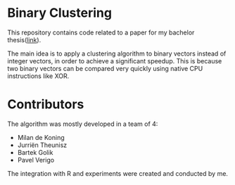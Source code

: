 # Binary Clustering

This repository contains code related to a paper for my bachelor thesis([link](https://repository.tudelft.nl/islandora/object/uuid%3A9c11c1a3-fe0d-4be9-89dc-7519dba3e7de?collection=education)).

The main idea is to apply a clustering algorithm to binary vectors instead of integer vectors, in order to achieve a significant speedup. This is because two binary vectors can be compared very quickly using native CPU instructions like XOR. 

# Contributors
The algorithm was mostly developed in a team of 4:

- Milan de Koning
- Jurriën Theunisz
- Bartek Golik
- Pavel Verigo

The integration with R and experiments were created and conducted by me.